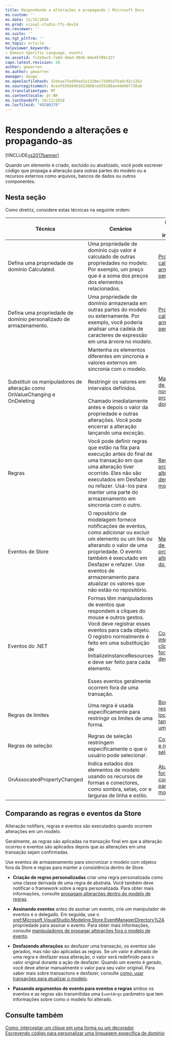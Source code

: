 ```yaml
---
title: Respondendo a alterações e propagando | Microsoft Docs
ms.custom: ''
ms.date: 11/15/2016
ms.prod: visual-studio-tfs-dev14
ms.reviewer: ''
ms.suite: ''
ms.tgt_pltfrm: ''
ms.topic: article
helpviewer_keywords:
- Domain-Specific Language, events
ms.assetid: fc2e9ac5-7a84-44ed-9945-94e45f89c227
caps.latest.revision: 26
author: gewarren
ms.author: gewarren
manager: douge
ms.openlocfilehash: 32deaa75ed09ad1a1320ec72d95d75adc92c12b2
ms.sourcegitcommit: 9ceaf69568d61023868ced59108ae4dd46f720ab
ms.translationtype: MT
ms.contentlocale: pt-BR
ms.lasthandoff: 10/12/2018
ms.locfileid: "49280378"
---
```

# <a name="responding-to-and-propagating-changes"></a>Respondendo a alterações e propagando-as
[!INCLUDE[vs2017banner](../includes/vs2017banner.md)]

Quando um elemento é criado, excluído ou atualizado, você pode escrever código que propaga a alteração para outras partes do modelo ou a recursos externos como arquivos, bancos de dados ou outros componentes.  
  
## <a name="in-this-section"></a>Nesta seção  
 Como diretriz, considere estas técnicas na seguinte ordem:  
  
|Técnica|Cenários|Para obter mais informações|  
|---------------|---------------|--------------------------|  
|Defina uma propriedade de domínio Calculated.|Uma propriedade de domínio cujo valor é calculado de outras propriedades no modelo. Por exemplo, um preço que é a soma dos preços dos elementos relacionados.|[Propriedades calculadas e de armazenamento personalizado](../modeling/calculated-and-custom-storage-properties.md)|  
|Defina uma propriedade de domínio personalizado de armazenamento.|Uma propriedade de domínio armazenada em outras partes do modelo ou externamente. Por exemplo, você poderia analisar uma cadeia de caracteres de expressão em uma árvore no modelo.|[Propriedades calculadas e de armazenamento personalizado](../modeling/calculated-and-custom-storage-properties.md)|  
|Substituir os manipuladores de alteração como OnValueChanging e OnDeleting|Mantenha os elementos diferentes em sincronia e valores externos em sincronia com o modelo.<br /><br /> Restringir os valores em intervalos definidos.<br /><br /> Chamado imediatamente antes e depois o valor da propriedade e outras alterações. Você pode encerrar a alteração lançando uma exceção.|[Manipuladores de alterações nos valores da propriedade de domínio](../modeling/domain-property-value-change-handlers.md)|  
|Regras|Você pode definir regras que estão na fila para execução antes do final de uma transação em que uma alteração tiver ocorrido. Eles não são executados em Desfazer ou refazer. Usá-los para manter uma parte do armazenamento em sincronia com o outro.|[Regras propagam alterações dentro do modelo](../modeling/rules-propagate-changes-within-the-model.md)|  
|Eventos de Store|O repositório de modelagem fornece notificações de eventos, como adicionar ou excluir um elemento ou um link ou alterando o valor de uma propriedade. O evento também é executado em Desfazer e refazer. Use eventos de armazenamento para atualizar os valores que não estão no repositório.|[Manipuladores de eventos propagam alterações fora do modelo](../modeling/event-handlers-propagate-changes-outside-the-model.md)|  
|Eventos do .NET|Formas têm manipuladores de eventos que respondem a cliques do mouse e outros gestos. Você deve registrar esses eventos para cada objeto. O registro normalmente é feito em uma substituição de InitializeInstanceResources e deve ser feito para cada elemento.<br /><br /> Esses eventos geralmente ocorrem fora de uma transação.|[Como interceptar um clique em uma forma ou um decorador](../modeling/how-to-intercept-a-click-on-a-shape-or-decorator.md)|  
|Regras de limites|Uma regra é usada especificamente para restringir os limites de uma forma.|[BoundsRules restringem o local e o tamanho de uma forma](../modeling/boundsrules-constrain-shape-location-and-size.md)|  
|Regras de seleção|Regras de seleção restringem especificamente o que o usuário pode selecionar.|[Como acessar e restringir a seleção atual](../modeling/how-to-access-and-constrain-the-current-selection.md)|  
|OnAssocatedPropertyChanged|Indica estados dos elementos de modelo usando os recursos de formas e conectores, como sombra, setas, cor e larguras de linha e estilo.|[Atualizando formas e conectores para refletir o modelo](../modeling/updating-shapes-and-connectors-to-reflect-the-model.md)|  
  
## <a name="comparing-rules-and-store-events"></a>**Comparando as regras e eventos da Store**  
 Alteração notifiers, regras e eventos são executados quando ocorrem alterações em um modelo.  
  
 Geralmente, as regras são aplicadas na transação final em que a alteração ocorreu e eventos são aplicados depois que as alterações em uma transação sejam confirmadas.  
  
 Use eventos de armazenamento para sincronizar o modelo com objetos fora da Store e regras para manter a consistência dentro de Store.  
  
-   **Criação de regras personalizadas** criar uma regra personalizada como uma classe derivada de uma regra de abstrata. Você também deve notificar o framework sobre a regra personalizada. Para obter mais informações, consulte [propagam alterações dentro do modelo de regras](../modeling/rules-propagate-changes-within-the-model.md).  
  
-   **Assinando eventos** antes de assinar um evento, crie um manipulador de eventos e o delegado. Em seguida, use o <xref:Microsoft.VisualStudio.Modeling.Store.EventManagerDirectory%2A>propriedade para assinar o evento. Para obter mais informações, consulte [manipuladores de propagar alterações fora o modelo de evento](../modeling/event-handlers-propagate-changes-outside-the-model.md).  
  
-   **Desfazendo alterações** ao desfazer uma transação, os eventos são gerados, mas não são aplicadas as regras. Se um valor é alterado de uma regra e desfazer essa alteração, o valor será redefinido para o valor original durante a ação de desfazer. Quando um evento é gerado, você deve alterar manualmente o valor para seu valor original. Para saber mais sobre transactons e desfazer, consulte [como: usar transações para atualizar o modelo](../modeling/how-to-use-transactions-to-update-the-model.md).  
  
-   **Passando argumentos de evento para eventos e regras** ambos os eventos e as regras são transmitidas uma `EventArgs` parâmetro que tem informações sobre como o modelo foi alterado.  
  
## <a name="see-also"></a>Consulte também  
 [Como: interceptar um clique em uma forma ou um decorador](../modeling/how-to-intercept-a-click-on-a-shape-or-decorator.md)   
 [Escrevendo código para personalizar uma linguagem específica de domínio](../modeling/writing-code-to-customise-a-domain-specific-language.md)



